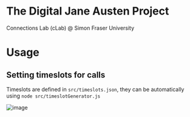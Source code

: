 # The Digital Jane Austen Project
Connections Lab (cLab) @ Simon Fraser University

# Usage
## Setting timeslots for calls
Timeslots are defined in `src/timeslots.json`, they can be automatically using `node src/timeslotGenerator.js`


![image](https://github.com/sfu-cLab/austen-project/assets/45186464/ea383dc2-016c-48c0-9d6b-c9d602b72c13)
